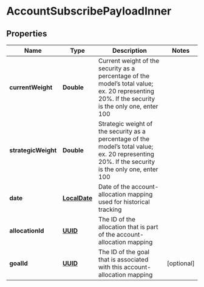 
# AccountSubscribePayloadInner

## Properties
Name | Type | Description | Notes
------------ | ------------- | ------------- | -------------
**currentWeight** | **Double** | Current weight of the security as a percentage of the model’s total value; ex. 20 representing 20%. If the security is the only one, enter 100 | 
**strategicWeight** | **Double** | Strategic weight of the security as a percentage of the model’s total value; ex. 20 representing 20%. If the security is the only one, enter 100 | 
**date** | [**LocalDate**](LocalDate.md) | Date of the account-allocation mapping used for historical tracking | 
**allocationId** | [**UUID**](UUID.md) | The ID of the allocation that is part of the account-allocation mapping | 
**goalId** | [**UUID**](UUID.md) | The ID of the goal that is associated with this account-allocation mapping |  [optional]




